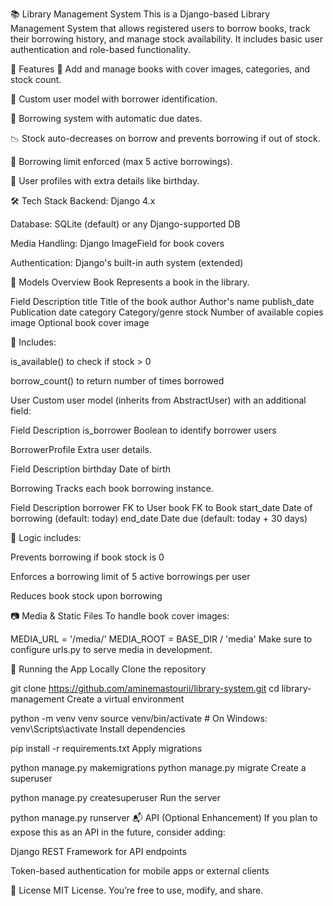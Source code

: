 📚 Library Management System
This is a Django-based Library Management System that allows registered users to borrow books, track their borrowing history, and manage stock availability. It includes basic user authentication and role-based functionality.

🚀 Features
📖 Add and manage books with cover images, categories, and stock count.

👥 Custom user model with borrower identification.

📅 Borrowing system with automatic due dates.

📉 Stock auto-decreases on borrow and prevents borrowing if out of stock.

🚫 Borrowing limit enforced (max 5 active borrowings).

🧠 User profiles with extra details like birthday.

🛠️ Tech Stack
Backend: Django 4.x

Database: SQLite (default) or any Django-supported DB

Media Handling: Django ImageField for book covers

Authentication: Django's built-in auth system (extended)

🧩 Models Overview
Book
Represents a book in the library.

Field Description
title Title of the book
author Author's name
publish_date Publication date
category Category/genre
stock Number of available copies
image Optional book cover image

📌 Includes:

is_available() to check if stock > 0

borrow_count() to return number of times borrowed

User
Custom user model (inherits from AbstractUser) with an additional field:

Field Description
is_borrower Boolean to identify borrower users

BorrowerProfile
Extra user details.

Field Description
birthday Date of birth

Borrowing
Tracks each book borrowing instance.

Field Description
borrower FK to User
book FK to Book
start_date Date of borrowing (default: today)
end_date Date due (default: today + 30 days)

📌 Logic includes:

Prevents borrowing if book stock is 0

Enforces a borrowing limit of 5 active borrowings per user

Reduces book stock upon borrowing

📷 Media & Static Files
To handle book cover images:

MEDIA_URL = '/media/'
MEDIA_ROOT = BASE_DIR / 'media'
Make sure to configure urls.py to serve media in development.

🧪 Running the App Locally
Clone the repository

git clone https://github.com/aminemastourii/library-system.git
cd library-management
Create a virtual environment

python -m venv venv
source venv/bin/activate # On Windows: venv\Scripts\activate
Install dependencies

pip install -r requirements.txt
Apply migrations

python manage.py makemigrations
python manage.py migrate
Create a superuser

python manage.py createsuperuser
Run the server

python manage.py runserver
📬 API (Optional Enhancement)
If you plan to expose this as an API in the future, consider adding:

Django REST Framework for API endpoints

Token-based authentication for mobile apps or external clients

📄 License
MIT License. You’re free to use, modify, and share.
